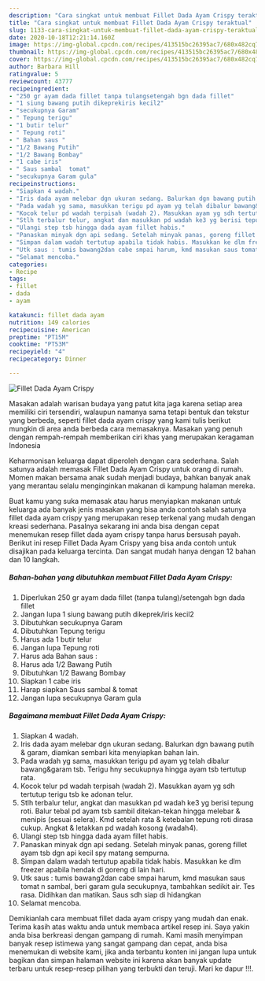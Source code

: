 ```yaml
---
description: "Cara singkat untuk membuat Fillet Dada Ayam Crispy teraktual"
title: "Cara singkat untuk membuat Fillet Dada Ayam Crispy teraktual"
slug: 1133-cara-singkat-untuk-membuat-fillet-dada-ayam-crispy-teraktual
date: 2020-10-18T12:21:14.160Z
image: https://img-global.cpcdn.com/recipes/413515bc26395ac7/680x482cq70/fillet-dada-ayam-crispy-foto-resep-utama.jpg
thumbnail: https://img-global.cpcdn.com/recipes/413515bc26395ac7/680x482cq70/fillet-dada-ayam-crispy-foto-resep-utama.jpg
cover: https://img-global.cpcdn.com/recipes/413515bc26395ac7/680x482cq70/fillet-dada-ayam-crispy-foto-resep-utama.jpg
author: Barbara Hill
ratingvalue: 5
reviewcount: 43777
recipeingredient:
- "250 gr ayam dada fillet tanpa tulangsetengah bgn dada fillet"
- "1 siung bawang putih dikeprekiris kecil2"
- "secukupnya Garam"
- " Tepung terigu"
- "1 butir telur"
- " Tepung roti"
- " Bahan saus "
- "1/2 Bawang Putih"
- "1/2 Bawang Bombay"
- "1 cabe iris"
- " Saus sambal  tomat"
- "secukupnya Garam gula"
recipeinstructions:
- "Siapkan 4 wadah."
- "Iris dada ayam melebar dgn ukuran sedang. Balurkan dgn bawang putih &amp; garam, diamkan sembari kita menyiapkan bahan lain."
- "Pada wadah yg sama, masukkan terigu pd ayam yg telah dibalur bawang&amp;garam tsb. Terigu hny secukupnya hingga ayam tsb tertutup rata."
- "Kocok telur pd wadah terpisah (wadah 2). Masukkan ayam yg sdh tertutup terigu tsb ke adonan telur."
- "Stlh terbalur telur, angkat dan masukkan pd wadah ke3 yg berisi tepung roti. Balur tebal pd ayam tsb sambil ditekan-tekan hingga melebar &amp; menipis (sesuai selera). Kmd setelah rata &amp; ketebalan tepung roti dirasa cukup. Angkat &amp; letakkan pd wadah kosong (wadah4)."
- "Ulangi step tsb hingga dada ayam fillet habis."
- "Panaskan minyak dgn api sedang. Setelah minyak panas, goreng fillet ayam tsb dgn api kecil spy matang sempurna."
- "Simpan dalam wadah tertutup apabila tidak habis. Masukkan ke dlm freezer apabila hendak di goreng di lain hari."
- "Utk saus : tumis bawang2dan cabe smpai harum, kmd masukan saus tomat n sambal, beri garam gula secukupnya, tambahkan sedikit air. Tes rasa. Didihkan dan matikan. Saus sdh siap di hidangkan"
- "Selamat mencoba."
categories:
- Recipe
tags:
- fillet
- dada
- ayam

katakunci: fillet dada ayam 
nutrition: 149 calories
recipecuisine: American
preptime: "PT15M"
cooktime: "PT53M"
recipeyield: "4"
recipecategory: Dinner

---
```



![Fillet Dada Ayam Crispy](https://img-global.cpcdn.com/recipes/413515bc26395ac7/680x482cq70/fillet-dada-ayam-crispy-foto-resep-utama.jpg)

Masakan adalah warisan budaya yang patut kita jaga karena setiap area memiliki ciri tersendiri, walaupun namanya sama tetapi bentuk dan tekstur yang berbeda, seperti fillet dada ayam crispy yang kami tulis berikut mungkin di area anda berbeda cara memasaknya. Masakan yang penuh dengan rempah-rempah memberikan ciri khas yang merupakan keragaman Indonesia



Keharmonisan keluarga dapat diperoleh dengan cara sederhana. Salah satunya adalah memasak Fillet Dada Ayam Crispy untuk orang di rumah. Momen makan bersama anak sudah menjadi budaya, bahkan banyak anak yang merantau selalu menginginkan makanan di kampung halaman mereka.

Buat kamu yang suka memasak atau harus menyiapkan makanan untuk keluarga ada banyak jenis masakan yang bisa anda contoh salah satunya fillet dada ayam crispy yang merupakan resep terkenal yang mudah dengan kreasi sederhana. Pasalnya sekarang ini anda bisa dengan cepat menemukan resep fillet dada ayam crispy tanpa harus bersusah payah.
Berikut ini resep Fillet Dada Ayam Crispy yang bisa anda contoh untuk disajikan pada keluarga tercinta. Dan sangat mudah hanya dengan 12 bahan dan 10 langkah.


<!--inarticleads1-->

##### Bahan-bahan yang dibutuhkan membuat Fillet Dada Ayam Crispy:

1. Diperlukan 250 gr ayam dada fillet (tanpa tulang)/setengah bgn dada fillet
1. Jangan lupa 1 siung bawang putih dikeprek/iris kecil2
1. Dibutuhkan secukupnya Garam
1. Dibutuhkan  Tepung terigu
1. Harus ada 1 butir telur
1. Jangan lupa  Tepung roti
1. Harus ada  Bahan saus :
1. Harus ada 1/2 Bawang Putih
1. Dibutuhkan 1/2 Bawang Bombay
1. Siapkan 1 cabe iris
1. Harap siapkan  Saus sambal &amp; tomat
1. Jangan lupa secukupnya Garam gula




<!--inarticleads2-->

##### Bagaimana membuat  Fillet Dada Ayam Crispy:

1. Siapkan 4 wadah.
1. Iris dada ayam melebar dgn ukuran sedang. Balurkan dgn bawang putih &amp; garam, diamkan sembari kita menyiapkan bahan lain.
1. Pada wadah yg sama, masukkan terigu pd ayam yg telah dibalur bawang&amp;garam tsb. Terigu hny secukupnya hingga ayam tsb tertutup rata.
1. Kocok telur pd wadah terpisah (wadah 2). Masukkan ayam yg sdh tertutup terigu tsb ke adonan telur.
1. Stlh terbalur telur, angkat dan masukkan pd wadah ke3 yg berisi tepung roti. Balur tebal pd ayam tsb sambil ditekan-tekan hingga melebar &amp; menipis (sesuai selera). Kmd setelah rata &amp; ketebalan tepung roti dirasa cukup. Angkat &amp; letakkan pd wadah kosong (wadah4).
1. Ulangi step tsb hingga dada ayam fillet habis.
1. Panaskan minyak dgn api sedang. Setelah minyak panas, goreng fillet ayam tsb dgn api kecil spy matang sempurna.
1. Simpan dalam wadah tertutup apabila tidak habis. Masukkan ke dlm freezer apabila hendak di goreng di lain hari.
1. Utk saus : tumis bawang2dan cabe smpai harum, kmd masukan saus tomat n sambal, beri garam gula secukupnya, tambahkan sedikit air. Tes rasa. Didihkan dan matikan. Saus sdh siap di hidangkan
1. Selamat mencoba.




Demikianlah cara membuat fillet dada ayam crispy yang mudah dan enak. Terima kasih atas waktu anda untuk membaca artikel resep ini. Saya yakin anda bisa berkreasi dengan gampang di rumah. Kami masih menyimpan banyak resep istimewa yang sangat gampang dan cepat, anda bisa menemukan di website kami, jika anda terbantu konten ini jangan lupa untuk bagikan dan simpan halaman website ini karena akan banyak update terbaru untuk resep-resep pilihan yang terbukti dan teruji. Mari ke dapur !!!. 
